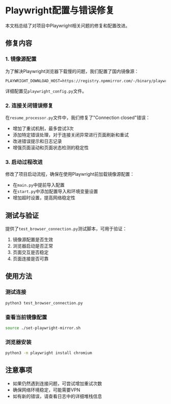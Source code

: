 # Playwright配置与错误修复

本文档总结了对项目中Playwright相关问题的修复和配置改进。

## 修复内容

### 1. 镜像源配置

为了解决Playwright浏览器下载慢的问题，我们配置了国内镜像源：

```
PLAYWRIGHT_DOWNLOAD_HOST=https://registry.npmmirror.com/-/binary/playwright
```

详细配置见`playwright_config.py`文件。

### 2. 连接关闭错误修复

在`resume_processor.py`文件中，我们修复了"Connection closed"错误：

- 增加了重试机制，最多尝试3次
- 添加特定错误处理，对于连接关闭异常进行页面刷新和重试
- 改进错误提示和日志记录
- 增强页面滚动和页面状态检测的稳定性

### 3. 启动过程改进

修改了项目启动流程，确保在使用Playwright前加载镜像源配置：

- 在`main.py`中提前导入配置
- 在`start.py`中添加配置导入和环境变量设置
- 增加超时设置，提高网络稳定性

## 测试与验证

提供了`test_browser_connection.py`测试脚本，可用于验证：

1. 镜像源配置是否生效
2. 浏览器启动是否正常
3. 页面交互是否稳定
4. 页面连接是否可靠

## 使用方法

### 测试连接

```bash
python3 test_browser_connection.py
```

### 查看当前镜像配置

```bash
source ./set-playwright-mirror.sh
```

### 浏览器安装

```bash
python3 -m playwright install chromium
```

## 注意事项

- 如果仍然遇到连接问题，可尝试增加重试次数
- 确保网络环境稳定，可能需要VPN
- 如有新的错误，请查看日志中的详细堆栈信息 